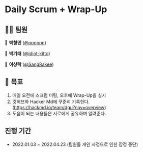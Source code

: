 # Daily Scrum + Wrap-Up

## 👨‍💻 팀원

🧡 **박형민** ([@npnppn](https://github.com/npnppn))

💛 **박기태** ([@idiot-kitto](https://github.com/idiot-kitto))

💚 **이상락** ([@SangRakee](https://github.com/SangRakee))

## 🎥 목표
1. 매일 오전에 스크럼 미팅, 오후에 Wrap-Up을 실시
2. 깃허브와 Hacker Md에 꾸준히 기록한다.  
(https://hackmd.io/team/dgu?nav=overview)  
3. 도움이 되는 내용들은 서로에게 공유하며 알려준다.  

## 진행 기간  
- 2022.01.03 ~ 2022.04.23 (팀원들 개인 사정으로 인한 잠정 중단)  
